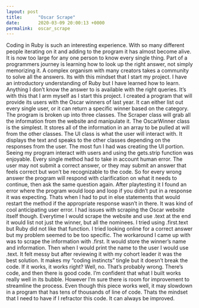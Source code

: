 ```yaml
---
layout: post
title:      "Oscar Scrape"
date:       2020-03-09 20:00:13 +0000
permalink:  oscar_scrape
---
```


Coding in Ruby is such an interesting experience.  With so many different people iterating on it and adding to the program it has almost become alive.  It is now too large for any one person to know every single thing. Part of a programmers journey is learning how to look up the right answer, not simply memorizing it.  A complex organism with many creators takes a community to solve all the answers.  Its with this mindset that I start my project.  I have an introductory understanding of Ruby but I have learned how to learn.  Anything I don’t know the answer to is available with the right queries.  It’s with this that I arm myself as I start this project.
I created a program that will provide its users with the Oscar winners of last year.  It can either list out every single user, or it can return a specific winner based on the category.  The program is broken up into three classes.  The Scraper class will grab all the information from the website and manipulate it.  The OscarWinner class is the simplest.  It stores all of the information in an array to be pulled at will from the other classes.  The UI class is what the user will interact with.  It displays the text and speaks to the other classes depending on the responses from the user.
The most fun I had was creating the UI portion.  Seeing my program interact with users and using the gets.strip function was enjoyable.  Every single method had to take in account human error.  The user may not submit a correct answer, or they may submit an answer that feels correct but won’t be recognizable to the code.  So for every wrong answer the program will respond with clarification on what it needs to continue, then ask the same question again.  After playtesting it I found an error where the program would loop and loop if you didn’t put in a response it was expecting.  Thats when I had to put in else statements that would restart the method if the appropriate response wasn’t in there.  It was kind of cool anticipating user error.
I had issues with scraping the Oscar website itself though.  Everytime I would scrape the website and use .text at the end it would list not just the winner, but all the nominees.  I tried using .first.text but Ruby did not like that function.  I tried looking online for a correct answer but my problem seemed to be too specific.  The workaround I came up with was to scrape the information with .first.  It would store the winner’s name and information.  Then when I would print the name to the user I would use .text.  It felt messy but after reviewing it with my cohort leader it was the best solution.  It makes my “coding instincts” tingle but it doesn’t break the code.  If it works, it works right?
Well, no.  That’s probably wrong.  There’s code, and then there is good code.  I’m confident that what I built works really well in its bubble.  However I’m sure there is room for improvement to streamline the process.  Even though this piece works well, it may slowdown in a program that has tens of thousands of line of code.  Thats the mindset that I need to have if I refractor this code.  It can always be improved.


